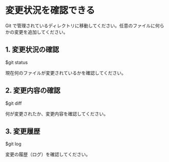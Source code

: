 # 変更状況を確認できる

Git で管理されているディレクトリに移動してください。任意のファイルに何らかの変更を追加してください。

## 1. 変更状況の確認

$git status

現在何のファイルが変更されているかを確認してください。

## 2. 変更内容の確認

$git diff

何が変更されたか、変更内容を確認してください。

## 3. 変更履歴

$git log

変更の履歴（ログ）を確認してください。
